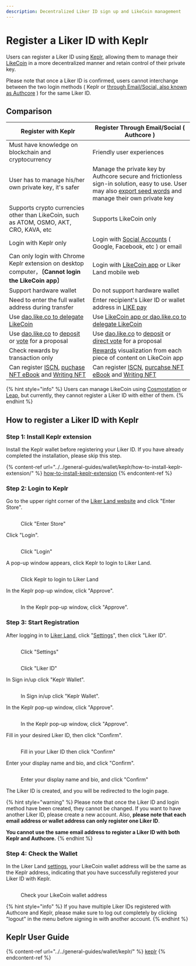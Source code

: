 ```yaml
---
description: Decentralized Liker ID sign up and LikeCoin management
---
```


# Register a Liker ID with Keplr

Users can register a Liker ID using [Keplr](../../general-guides/wallet/keplr/), allowing them to manage their [LikeCoin](https://like.co/) in a more decentralized manner and retain control of their private key.

Please note that once a Liker ID is confirmed, users cannot interchange between the two login methods ( Keplr or [through Email/Social, also known as Authcore](register/) ) for the same Liker ID.

## **Comparison**

| **Register with Keplr**                                                                                                                                                          | **Register Through Email/Social ( Authcore )**                                                                                                                                              |
| -------------------------------------------------------------------------------------------------------------------------------------------------------------------------------- | ------------------------------------------------------------------------------------------------------------------------------------------------------------------------------------------- |
| Must have knowledge on blockchain and cryptocurrency                                                                                                                             | Friendly user experiences                                                                                                                                                                   |
| User has to manage his/her own private key, it's safer                                                                                                                           | Manage the private key by Authcore secure and frictionless sign-in solution, easy to use. User may also [export seed words](register/export-seed-words.md) and manage their own private key |
| Supports crypto currencies other than LikeCoin, such as ATOM, OSMO, AKT, CRO, KAVA, etc                                                                                          | Supports LikeCoin only                                                                                                                                                                      |
| Login with Keplr only                                                                                                                                                            | Login with [Social Accounts](register/social-media-logins.md) ( Google, Facebook, etc ) or email                                                                                            |
| Can only login with Chrome Keplr extension on desktop computer，**〔Cannot login the LikeCoin app〕**                                                                               | Login with [LikeCoin app](../liker-land/download.md) or Liker Land mobile web                                                                                                               |
| Support hardware wallet                                                                                                                                                          | Do not support hardware wallet                                                                                                                                                              |
| Need to enter the full wallet address during transfer                                                                                                                            | Enter recipient's Liker ID or wallet address in [LIKE pay](../../general-guides/wallet/like-pay.md)                                                                                         |
| Use [dao.like.co to delegate LikeCoin](../../general-guides/stake/delegation-of-likecoin/#delegate-via-dao.like.co)                                                              | Use [LikeCoin app or dao.like.co to delegate LikeCoin](../../general-guides/stake/delegation-of-likecoin/)                                                                                  |
| Use [dao.like.co](https://dao.like.co/) to [deposit](../../general-guides/governance/proposal-deposit.md) or [vote](../../general-guides/governance/direct-vote/) for a proposal | Use [dao.like.co](https://dao.like.co/) to [deposit](../../general-guides/governance/proposal-deposit.md) or [direct vote](../../general-guides/governance/direct-vote/) for a proposal     |
| Check rewards by transaction only                                                                                                                                                | [Rewards](../creatortools/rewards.md) visualization from each piece of content on LikeCoin app                                                                                              |
| Can register [ISCN](../../depub/what-is-iscn/app.like.co/), [puchase NFT eBook](../../depub/nft-ebook/) and  [Writing NFT](../../depub/collect-writing-nft/)                     | Can register [ISCN](../../depub/what-is-iscn/app.like.co/), [purcahse NFT eBook](../../depub/nft-ebook/) and [Writing NFT](../../depub/collect-writing-nft/)                                |



{% hint style="info" %}
Users can manage LikeCoin using [Cosmostation](../../general-guides/wallet/cosmostation/) or [Leap](../../general-guides/wallet/leap/), but currently, they cannot register a Liker ID with either of them.
{% endhint %}

## **How to register a Liker ID with Keplr**

### **Step 1: Install Keplr extension**

Install the Keplr wallet before registering your Liker ID. If you have already completed the installation, please skip this step.

{% content-ref url="../../general-guides/wallet/keplr/how-to-install-keplr-extension/" %}
[how-to-install-keplr-extension](../../general-guides/wallet/keplr/how-to-install-keplr-extension/)
{% endcontent-ref %}

### Step 2: Login to Keplr

Go to the upper right corner of the [Liker Land website](https://liker.land/en) and click "Enter Store".

<figure><img src="../../.gitbook/assets/Authcore 1-en.png" alt=""><figcaption><p> Click "Enter Store"</p></figcaption></figure>

Click "Login".

<figure><img src="../../.gitbook/assets/Authcore 2-en.png" alt=""><figcaption><p>Click "Login"</p></figcaption></figure>

A pop-up window appears, click Keplr to login to Liker Land.

<figure><img src="../../.gitbook/assets/Buy NFT Connect 3-en.png" alt=""><figcaption><p>Click Keplr to login to Liker Land</p></figcaption></figure>

In the Keplr pop-up window, click "Approve".

<figure><img src="../../.gitbook/assets/Keplr Register Liker ID 04.png" alt=""><figcaption><p>In the Keplr pop-up window, click "Approve".</p></figcaption></figure>

### Step 3: Start Registration

After logging in to [Liker Land](https://liker.land/), click "[Settings](https://liker.land/en/settings/)", then click "Liker ID".

<figure><img src="../../.gitbook/assets/Keplr Register Liker ID 05-en.png" alt=""><figcaption><p>Click "Settings"</p></figcaption></figure>

<figure><img src="../../.gitbook/assets/Keplr Register Liker ID 06-en.png" alt=""><figcaption><p>Click "Liker ID"</p></figcaption></figure>

In Sign in/up click "Keplr Wallet".

<figure><img src="../../.gitbook/assets/Keplr Register Liker ID 03-en.png" alt=""><figcaption><p>In Sign in/up click "Keplr Wallet".</p></figcaption></figure>

In the Keplr pop-up window, click "Approve".

<figure><img src="../../.gitbook/assets/Keplr Register Liker ID 09-en.png" alt=""><figcaption><p>In the Keplr pop-up window, click "Approve".</p></figcaption></figure>

Fill in your desired Liker ID, then click "Confirm".

<figure><img src="../../.gitbook/assets/Keplr Liker ID 14-en.png" alt=""><figcaption><p>Fill in your Liker ID then click "Confirm"</p></figcaption></figure>

Enter your display name and bio, and click "Confirm".

<figure><img src="../../.gitbook/assets/Keplr Liker ID 15-en.png" alt=""><figcaption><p>Enter your display name and bio, and click "Confirm"</p></figcaption></figure>

The Liker ID is created, and you will be redirected to the login page.

{% hint style="warning" %}
Please note that once the Liker ID and login method have been created, they cannot be changed. If you want to have another Liker ID, please create a new account. Also, **please note that each email address or wallet address can only register one Liker ID**.

**You cannot use the same email address to register a Liker ID with both Keplr and Authcore.**
{% endhint %}

### Step 4: Check the Wallet

In the Liker Land [settings](https://like.co/in/settings), your LikeCoin wallet address will be the same as the Keplr address, indicating that you have successfully registered your Liker ID with Keplr.

<figure><img src="../../.gitbook/assets/Keplr Register Liker ID 10-en.png" alt=""><figcaption><p>Check your LikeCoin wallet address</p></figcaption></figure>

{% hint style="info" %}
If you have multiple Liker IDs registered with Authcore and Keplr, please make sure to log out completely by clicking "logout" in the menu before signing in with another account.
{% endhint %}

## Keplr User Guide

{% content-ref url="../../general-guides/wallet/keplr/" %}
[keplr](../../general-guides/wallet/keplr/)
{% endcontent-ref %}
